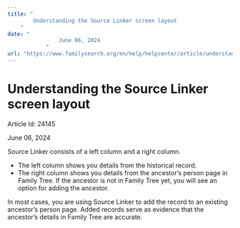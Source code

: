 ```yaml
---
title: "
        Understanding the Source Linker screen layout
    "
date: "
                June 06, 2024
            "
url: "https://www.familysearch.org/en/help/helpcenter/article/understanding-the-source-linker-screen-layout"
---
```





# Understanding the Source Linker screen layout



Article Id: 24145

June 06, 2024

















Source Linker consists of a left column and a right column.  


* The left column shows you details from the historical record.
* The right column shows you details from the ancestor’s person page in Family Tree. If the ancestor is not in Family Tree yet, you will see an option for adding the ancestor.

In most cases, you are using Source Linker to add the record to an existing ancestor’s person page. Added records serve as evidence that the ancestor’s details in Family Tree are accurate.











